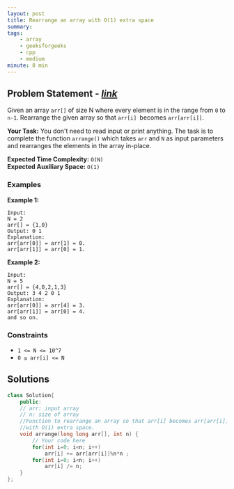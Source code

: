 ```yaml
---
layout: post
title: Rearrange an array with O(1) extra space 
summary:
tags:
    - array
    - geeksforgeeks
    - cpp
    - medium
minute: 8 min
---
```


## Problem Statement - [*link*](https://practice.geeksforgeeks.org/problems/rearrange-an-array-with-o1-extra-space3142/1/?track=DSASP-Arrays&batchId=154#)  

Given an array `arr[]` of size N where every element is in the range from `0` to `n-1`. Rearrange the given array so that `arr[i] `becomes `arr[arr[i]]`.


**Your Task:** 
You don't need to read input or print anything. The task is to complete the function `arrange()` which takes `arr` and `N` as input parameters and rearranges the elements in the array in-place. 

**Expected Time Complexity:** `O(N)`  
**Expected Auxiliary Space:** `O(1)`

### Examples

**Example 1:**   
```
Input:
N = 2
arr[] = {1,0}
Output: 0 1
Explanation: 
arr[arr[0]] = arr[1] = 0.
arr[arr[1]] = arr[0] = 1.
```

**Example 2:**   
```
Input:
N = 5
arr[] = {4,0,2,1,3}
Output: 3 4 2 0 1
Explanation: 
arr[arr[0]] = arr[4] = 3.
arr[arr[1]] = arr[0] = 4.
and so on.
```

### Constraints

+ `1 <= N <= 10^7`
+ `0 ≤ arr[i] <= N`

## Solutions

```cpp
class Solution{
    public:
    // arr: input array
    // n: size of array
    //Function to rearrange an array so that arr[i] becomes arr[arr[i]]
    //with O(1) extra space.
    void arrange(long long arr[], int n) {
        // Your code here
        for(int i=0; i<n; i++)
            arr[i] += arr[arr[i]]%n*n ;
        for(int i=0; i<n; i++)
            arr[i] /= n;
    }
};
```

